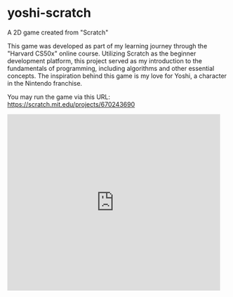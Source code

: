 # yoshi-scratch
A 2D game created from "Scratch"

This game was developed as part of my learning journey through the "Harvard CS50x" online course. Utilizing Scratch as the beginner development platform, this project served as my introduction to the fundamentals of programming, including algorithms and other essential concepts. The inspiration behind this game is my love for Yoshi, a character in the Nintendo franchise.

You may run the game via this URL: https://scratch.mit.edu/projects/670243690

<iframe src="https://scratch.mit.edu/projects/670243690/embed" allowtransparency="true" width="485" height="402" frameborder="0" scrolling="no" allowfullscreen></iframe>
